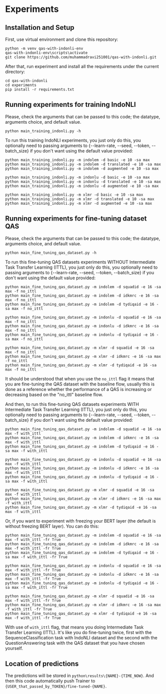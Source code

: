 # Experiments

## Installation and Setup

First, use virtual environment and clone this repository:
```
python -m venv qas-with-indonli-env
qas-with-indonli-env\scripts\activate
git clone https://github.com/muhammadravi251001/qas-with-indonli.git
```

After that, run experiment and install all the requirements under the current directory:
```
cd qas-with-indonli
cd experiments
pip install -r requirements.txt
```

## Running experiments for training IndoNLI

Please, check the arguments that can be passed to this code; the datatype, arguments choice, and default value.
```
python main_training_indonli.py -h
```

To run this training IndoNLI experiments, you just only do this, you optionally need to passing arguments to {--learn-rate, --seed, --token, --batch_size} if you don't want using the default value provided:
```
python main_training_indonli.py -m indolem -d basic -e 10 -sa max
python main_training_indonli.py -m indolem -d translated -e 10 -sa max
python main_training_indonli.py -m indolem -d augmented -e 10 -sa max

python main_training_indonli.py -m indonlu -d basic -e 10 -sa max
python main_training_indonli.py -m indonlu -d translated -e 10 -sa max
python main_training_indonli.py -m indonlu -d augmented -e 10 -sa max

python main_training_indonli.py -m xlmr -d basic -e 10 -sa max
python main_training_indonli.py -m xlmr -d translated -e 10 -sa max
python main_training_indonli.py -m xlmr -d augmented -e 10 -sa max
```

## Running experiments for fine-tuning dataset QAS

Please, check the arguments that can be passed to this code; the datatype, arguments choice, and default value.
```
python main_fine_tuning_qas_dataset.py -h
```

To run this fine-tuning QAS datasets experiments WITHOUT Intermediate Task Transfer Learning (ITTL), you just only do this, you optionally need to passing arguments to {--learn-rate, --seed, --token, --batch_size} if you don't want using the default value provided:
```
python main_fine_tuning_qas_dataset.py -m indolem -d squadid -e 16 -sa max -f no_ittl
python main_fine_tuning_qas_dataset.py -m indolem -d idkmrc -e 16 -sa max -f no_ittl
python main_fine_tuning_qas_dataset.py -m indolem -d tydiqaid -e 16 -sa max -f no_ittl

python main_fine_tuning_qas_dataset.py -m indonlu -d squadid -e 16 -sa max -f no_ittl
python main_fine_tuning_qas_dataset.py -m indonlu -d idkmrc -e 16 -sa max -f no_ittl
python main_fine_tuning_qas_dataset.py -m indonlu -d tydiqaid -e 16 -sa max -f no_ittl

python main_fine_tuning_qas_dataset.py -m xlmr -d squadid -e 16 -sa max -f no_ittl
python main_fine_tuning_qas_dataset.py -m xlmr -d idkmrc -e 16 -sa max -f no_ittl
python main_fine_tuning_qas_dataset.py -m xlmr -d tydiqaid -e 16 -sa max -f no_ittl
```

It should be understood that when you use the `no_ittl` flag it means that you are fine-tuning the QAS dataset with the baseline flow, usually this is done as a reference whether the performance of a QAS is increasing or decreasing based on the "no_ittl" baseline flow.

And then, to run this fine-tuning QAS datasets experiments WITH Intermediate Task Transfer Learning (ITTL), you just only do this, you optionally need to passing arguments to {--learn-rate, --seed, --token, --batch_size} if you don't want using the default value provided:
```
python main_fine_tuning_qas_dataset.py -m indolem -d squadid -e 16 -sa max -f with_ittl
python main_fine_tuning_qas_dataset.py -m indolem -d idkmrc -e 16 -sa max -f with_ittl
python main_fine_tuning_qas_dataset.py -m indolem -d tydiqaid -e 16 -sa max -f with_ittl

python main_fine_tuning_qas_dataset.py -m indonlu -d squadid -e 16 -sa max -f with_ittl
python main_fine_tuning_qas_dataset.py -m indonlu -d idkmrc -e 16 -sa max -f with_ittl
python main_fine_tuning_qas_dataset.py -m indonlu -d tydiqaid -e 16 -sa max -f with_ittl

python main_fine_tuning_qas_dataset.py -m xlmr -d squadid -e 16 -sa max -f with_ittl
python main_fine_tuning_qas_dataset.py -m xlmr -d idkmrc -e 16 -sa max -f with_ittl
python main_fine_tuning_qas_dataset.py -m xlmr -d tydiqaid -e 16 -sa max -f with_ittl
```

Or, if you want to experiment with freezing your BERT layer (the default is without freezing BERT layer). You can do this:
```
python main_fine_tuning_qas_dataset.py -m indolem -d squadid -e 16 -sa max -f with_ittl -fr True
python main_fine_tuning_qas_dataset.py -m indolem -d idkmrc -e 16 -sa max -f with_ittl -fr True
python main_fine_tuning_qas_dataset.py -m indolem -d tydiqaid -e 16 -sa max -f with_ittl -fr True

python main_fine_tuning_qas_dataset.py -m indonlu -d squadid -e 16 -sa max -f with_ittl -fr True
python main_fine_tuning_qas_dataset.py -m indonlu -d idkmrc -e 16 -sa max -f with_ittl -fr True
python main_fine_tuning_qas_dataset.py -m indonlu -d tydiqaid -e 16 -sa max -f with_ittl -fr True

python main_fine_tuning_qas_dataset.py -m xlmr -d squadid -e 16 -sa max -f with_ittl -fr True
python main_fine_tuning_qas_dataset.py -m xlmr -d idkmrc -e 16 -sa max -f with_ittl -fr True
python main_fine_tuning_qas_dataset.py -m xlmr -d tydiqaid -e 16 -sa max -f with_ittl -fr True
```

With use of `with_ittl` flag, that means you doing Intermediate Task Transfer Learning (ITTL). It's like you do fine-tuning twice, first with the SequenceClassification task with IndoNLI dataset and the second with the QuestionAnswering task with the QAS dataset that you have chosen yourself.

## Location of predictions

The predictions will be stored in `python\results\{NAME}-{TIME_NOW}`. And then this code automatically push Trainer to `{USER_that_passed_by_TOKEN}/fine-tuned-{NAME}`.
